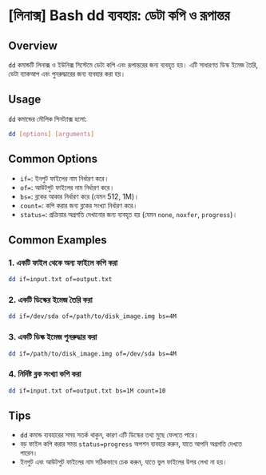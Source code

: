 # [লিনাক্স] Bash dd ব্যবহার: ডেটা কপি ও রূপান্তর

## Overview
`dd` কমান্ডটি লিনাক্স ও ইউনিক্স সিস্টেমে ডেটা কপি এবং রূপান্তরের জন্য ব্যবহৃত হয়। এটি সাধারণত ডিস্ক ইমেজ তৈরি, ডেটা ব্যাকআপ এবং পুনরুদ্ধারের জন্য ব্যবহার করা হয়।

## Usage
`dd` কমান্ডের মৌলিক সিনট্যাক্স হলো:

```bash
dd [options] [arguments]
```

## Common Options
- `if=`: ইনপুট ফাইলের নাম নির্ধারণ করে।
- `of=`: আউটপুট ফাইলের নাম নির্ধারণ করে।
- `bs=`: ব্লকের আকার নির্ধারণ করে (যেমন 512, 1M)।
- `count=`: কপি করার জন্য ব্লকের সংখ্যা নির্ধারণ করে।
- `status=`: প্রক্রিয়ার অগ্রগতি দেখানোর জন্য ব্যবহৃত হয় (যেমন `none`, `noxfer`, `progress`)।

## Common Examples

### 1. একটি ফাইল থেকে অন্য ফাইলে কপি করা
```bash
dd if=input.txt of=output.txt
```

### 2. একটি ডিস্কের ইমেজ তৈরি করা
```bash
dd if=/dev/sda of=/path/to/disk_image.img bs=4M
```

### 3. একটি ডিস্ক ইমেজ পুনরুদ্ধার করা
```bash
dd if=/path/to/disk_image.img of=/dev/sda bs=4M
```

### 4. নির্দিষ্ট ব্লক সংখ্যা কপি করা
```bash
dd if=input.txt of=output.txt bs=1M count=10
```

## Tips
- `dd` কমান্ড ব্যবহারের সময় সতর্ক থাকুন, কারণ এটি ডিস্কের তথ্য মুছে ফেলতে পারে।
- বড় ফাইল কপি করার সময় `status=progress` অপশন ব্যবহার করুন, যাতে আপনি অগ্রগতি দেখতে পারেন।
- ইনপুট এবং আউটপুট ফাইলের নাম সঠিকভাবে চেক করুন, যাতে ভুল ফাইলের উপর লেখা না হয়।